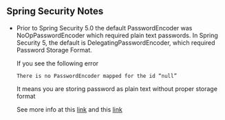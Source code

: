 ## Spring Security Notes

* Prior to Spring Security 5.0 the default PasswordEncoder was NoOpPasswordEncoder which required plain text passwords. 
In Spring Security 5, the default is DelegatingPasswordEncoder, which required Password Storage Format.

    If you see the following error 
    ```
    There is no PasswordEncoder mapped for the id “null”
    ```
    It means you are storing password as plain text without proper storage format
    
    See more info at this [link](https://spring.io/blog/2017/11/01/spring-security-5-0-0-rc1-released#password-storage-format)
    and this [link](https://spring.io/blog/2017/11/01/spring-security-5-0-0-rc1-released#password-storage-format)
    